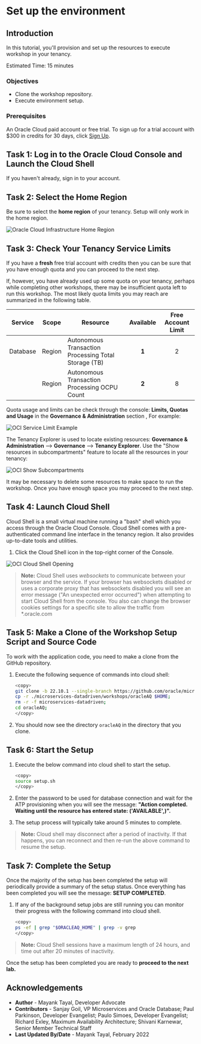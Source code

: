 # Set up the environment

## Introduction

In this tutorial, you'll provision and set up the resources to execute workshop in your tenancy.  

Estimated Time: 15 minutes

### Objectives

- Clone the workshop repository.
- Execute environment setup.

### Prerequisites

An Oracle Cloud paid account or free trial. To sign up for a trial account with $300 in credits for 30 days, click [Sign Up](http://oracle.com/cloud/free).

## Task 1: Log in to the Oracle Cloud Console and Launch the Cloud Shell

If you haven't already, sign in to your account.

## Task 2: Select the Home Region

Be sure to select the **home region** of your tenancy. Setup will only work in the home region.

  ![Oracle Cloud Infrastructure Home Region](images/home-region.png " ")

## Task 3: Check Your Tenancy Service Limits

If you have a **fresh** free trial account with credits then you can be sure that you have enough quota and you can proceed to the next step.

If, however, you have already used up some quota on your tenancy, perhaps while completing other workshops, there may be insufficient quota left to run this workshop. The most likely quota limits you may reach are summarized in the following table.

| Service          | Scope  | Resource                                             | Available | Free Account Limit |
|------------------|:------:|------------------------------------------------------|:---------:|:------------------:|
| Database         | Region | Autonomous Transaction Processing Total Storage (TB) | **1**     | 2                  |
|                  | Region | Autonomous Transaction Processing OCPU Count         | **2**     | 8                  |

Quota usage and limits can be check through the console: **Limits, Quotas and Usage** in the **Governance & Administration** section , For example:

  ![OCI Service Limit Example](images/service-limit-example.png " ")

The Tenancy Explorer is used to locate existing resources: **Governance & Administration** --> **Governance** --> **Tenancy Explorer**. Use the "Show resources in subcompartments" feature to locate all the resources in your tenancy:

  ![OCI Show Subcompartments](images/show-subcompartments.png " ")

It may be necessary to delete some resources to make space to run the workshop. Once you have enough space you may proceed to the next step.

## Task 4: Launch Cloud Shell

Cloud Shell is a small virtual machine running a "bash" shell which you access through the Oracle Cloud Console. Cloud Shell comes with a pre-authenticated command line interface in the tenancy region. It also provides up-to-date tools and utilities.

1. Click the Cloud Shell icon in the top-right corner of the Console.

  ![OCI Cloud Shell Opening](images/open-cloud-shell.png " ")

> **Note:** Cloud Shell uses *websockets* to communicate between your browser and the service. If your browser has websockets disabled or uses a corporate proxy that has websockets disabled you will see an error message ("An unexpected error occurred") when attempting to start Cloud Shell from the console. You also can change the browser cookies settings for a specific site to allow the traffic from *.oracle.com

## Task 5: Make a Clone of the Workshop Setup Script and Source Code

To work with the application code, you need to make a clone from the GitHub repository.  

1. Execute the following sequence of commands into cloud shell:

    ```bash
    <copy>
    git clone -b 22.10.1 --single-branch https://github.com/oracle/microservices-datadriven.git
    cp -r ./microservices-datadriven/workshops/oracleAQ $HOME;     
    rm -r -f microservices-datadriven; 
    cd oracleAQ;
    </copy>
    ```

2. You should now see the directory `oracleAQ` in the directory that you clone.

## Task 6: Start the Setup

1. Execute the below command into cloud shell to start the setup.
  
    ```bash
    <copy>
    source setup.sh
    </copy>
    ```
  
2. Enter the password to be used for database connection and wait for the ATP provisioning when you will see the message: **"Action completed. Waiting until the resource has entered state: ('AVAILABLE',)".**

3. The setup process will typically take around 5 minutes to complete.

> **Note:** Cloud shell may disconnect after a period of inactivity. If that happens, you can reconnect and then re-run the above command to resume the setup.

## Task 7: Complete the Setup

Once the majority of the setup has been completed the setup will periodically provide a summary of the setup status. Once everything has been completed you will see the message: **SETUP COMPLETED**.

1. If any of the background setup jobs are still running you can monitor their progress with the following command into cloud shell.

    ```bash
    <copy>
    ps -ef | grep "$ORACLEAQ_HOME" | grep -v grep
    </copy>
    ```

> **Note:**  Cloud Shell sessions have a maximum length of 24 hours, and time out after 20 minutes of inactivity.

Once the setup has been completed you are ready to **proceed to the next lab.**

## Acknowledgements

- **Author** - Mayank Tayal, Developer Advocate
- **Contributors** - Sanjay Goil, VP Microservices and Oracle Database; Paul Parkinson, Developer Evangelist; Paulo Simoes, Developer Evangelist; Richard Exley, Maximum Availability Architecture; Shivani Karnewar, Senior Member Technical Staff
- **Last Updated By/Date** - Mayank Tayal, February 2022
